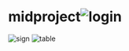 # midproject![login](https://user-images.githubusercontent.com/114017145/227718659-badfdcc0-d7b3-421b-b689-a56d1936b993.PNG)
![sign](https://user-images.githubusercontent.com/114017145/227718664-a1eda012-ba10-4da0-804b-6fea72714856.PNG)
![table](https://user-images.githubusercontent.com/114017145/227718670-395960f4-556e-41e4-8774-fe908b11a106.PNG)
